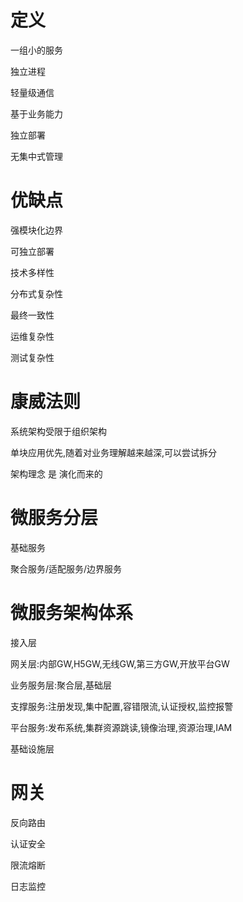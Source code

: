 # 定义

一组小的服务

独立进程

轻量级通信

基于业务能力

独立部署

无集中式管理



# 优缺点

强模块化边界

可独立部署

技术多样性



分布式复杂性

最终一致性

运维复杂性

测试复杂性



# 康威法则

系统架构受限于组织架构

单块应用优先,随着对业务理解越来越深,可以尝试拆分

架构理念 是 演化而来的



# 微服务分层

基础服务

聚合服务/适配服务/边界服务



# 微服务架构体系

接入层

网关层:内部GW,H5GW,无线GW,第三方GW,开放平台GW

业务服务层:聚合层,基础层

支撑服务:注册发现,集中配置,容错限流,认证授权,监控报警

平台服务:发布系统,集群资源跳读,镜像治理,资源治理,IAM

基础设施层



# 网关

反向路由

认证安全

限流熔断

日志监控















